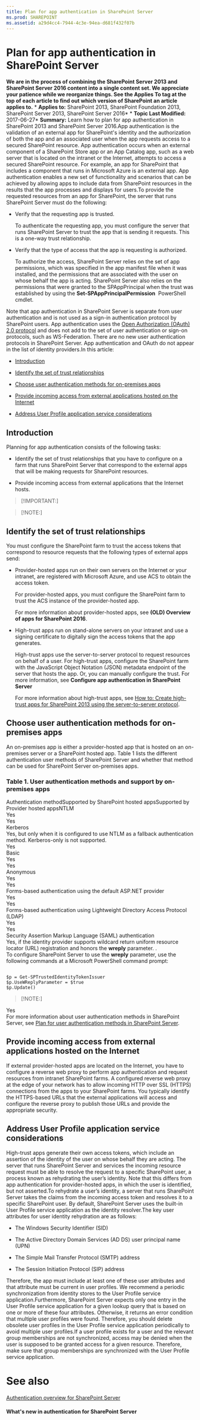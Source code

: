 ```yaml
---
title: Plan for app authentication in SharePoint Server
ms.prod: SHAREPOINT
ms.assetid: a29d4cc4-7944-4c3e-94ea-d681f432f07b
---
```



# Plan for app authentication in SharePoint Server
 **We are in the process of combining the SharePoint Server 2013 and SharePoint Server 2016 content into a single content set. We appreciate your patience while we reorganize things. See the Applies To tag at the top of each article to find out which version of SharePoint an article applies to.** * **Applies to:** SharePoint 2013, SharePoint Foundation 2013, SharePoint Server 2013, SharePoint Server 2016*  * **Topic Last Modified:** 2017-06-27* **Summary:** Learn how to plan for app authentication in SharePoint 2013 and SharePoint Server 2016.App authentication is the validation of an external app for SharePoint's identity and the authorization of both the app and an associated user when the app requests access to a secured SharePoint resource. App authentication occurs when an external component of a SharePoint Store app or an App Catalog app, such as a web server that is located on the intranet or the Internet, attempts to access a secured SharePoint resource. For example, an app for SharePoint that includes a component that runs in Microsoft Azure is an external app. App authentication enables a new set of functionality and scenarios that can be achieved by allowing apps to include data from SharePoint resources in the results that the app processes and displays for users.To provide the requested resources from an app for SharePoint, the server that runs SharePoint Server must do the following:
- Verify that the requesting app is trusted.
    
    To authenticate the requesting app, you must configure the server that runs SharePoint Server to trust the app that is sending it requests. This is a one-way trust relationship.
    
  
- Verify that the type of access that the app is requesting is authorized.
    
    To authorize the access, SharePoint Server relies on the set of app permissions, which was specified in the app manifest file when it was installed, and the permissions that are associated with the user on whose behalf the app is acting. SharePoint Server also relies on the permissions that were granted to the SPAppPrincipal when the trust was established by using the **Set-SPAppPrincipalPermission**  PowerShell cmdlet.
    
  
Note that app authentication in SharePoint Server is separate from user authentication and is not used as a sign-in authentication protocol by SharePoint users. App authentication uses the  [Open Authorization (OAuth) 2.0 protocol](https://go.microsoft.com/fwlink/p/?LinkID=214783) and does not add to the set of user authentication or sign-on protocols, such as WS-Federation. There are no new user authentication protocols in SharePoint Server. App authentication and OAuth do not appear in the list of identity providers.In this article:
-  [Introduction](#intro)
    
  
-  [Identify the set of trust relationships](#trust)
    
  
-  [Choose user authentication methods for on-premises apps](#onprem)
    
  
-  [Provide incoming access from external applications hosted on the Internet](#Inbound)
    
  
-  [Address User Profile application service considerations](#UP)
    
  

## Introduction
<a name="intro"> </a>

Planning for app authentication consists of the following tasks:
- Identify the set of trust relationships that you have to configure on a farm that runs SharePoint Server that correspond to the external apps that will be making requests for SharePoint resources.
    
  
- Provide incoming access from external applications that the Internet hosts.
    
  

> [!IMPORTANT:]

  
    
    


> [!NOTE:]

  
    
    


## Identify the set of trust relationships
<a name="trust"> </a>

You must configure the SharePoint farm to trust the access tokens that correspond to resource requests that the following types of external apps send:
- Provider-hosted apps run on their own servers on the Internet or your intranet, are registered with Microsoft Azure, and use ACS to obtain the access token.
    
    For provider-hosted apps, you must configure the SharePoint farm to trust the ACS instance of the provider-hosted app.
    
    For more information about provider-hosted apps, see **(OLD) Overview of apps for SharePoint 2016**.
    
  
- High-trust apps run on stand-alone servers on your intranet and use a signing certificate to digitally sign the access tokens that the app generates.
    
    High-trust apps use the server-to-server protocol to request resources on behalf of a user. For high-trust apps, configure the SharePoint farm with the JavaScript Object Notation (JSON) metadata endpoint of the server that hosts the app. Or, you can manually configure the trust. For more information, see **Configure app authentication in SharePoint Server**
    
    For more information about high-trust apps, see  [How to: Create high-trust apps for SharePoint 2013 using the server-to-server protocol](https://go.microsoft.com/fwlink/p/?LinkId=267561).
    
  

## Choose user authentication methods for on-premises apps
<a name="onprem"> </a>

An on-premises app is either a provider-hosted app that is hosted on an on-premises server or a SharePoint hosted app. Table 1 lists the different authentication user methods of SharePoint Server and whether that method can be used for SharePoint Server on-premises apps.
### Table 1. User authentication methods and support by on-premises apps

Authentication methodSupported by SharePoint hosted appsSupported by Provider hosted appsNTLM  <br/> Yes  <br/> Yes  <br/> Kerberos  <br/> Yes, but only when it is configured to use NTLM as a fallback authentication method. Kerberos-only is not supported.  <br/> Yes  <br/> Basic  <br/> Yes  <br/> Yes  <br/> Anonymous  <br/> Yes  <br/> Yes  <br/> Forms-based authentication using the default ASP.NET provider  <br/> Yes  <br/> Yes  <br/> Forms-based authentication using Lightweight Directory Access Protocol (LDAP)  <br/> Yes  <br/> Yes  <br/> Security Assertion Markup Language (SAML) authentication  <br/> Yes, if the identity provider supports wildcard return uniform resource locator (URL) registration and honors the **wreply** parameter. . <br/> To configure SharePoint Server to use the **wreply** parameter, use the following commands at a Microsoft PowerShell command prompt: <br/> 


```

$p = Get-SPTrustedIdentityTokenIssuer
$p.UseWReplyParameter = $true
$p.Update()
```


> [!NOTE:]

  
    
    

Yes  <br/> For more information about user authentication methods in SharePoint Server, see  [Plan for user authentication methods in SharePoint Server](html/plan-for-user-authentication-methods-in-sharepoint-server.md).
## Provide incoming access from external applications hosted on the Internet
<a name="inbound"> </a>

If external provider-hosted apps are located on the Internet, you have to configure a reverse web proxy to perform app authentication and request resources from intranet SharePoint farms. A configured reverse web proxy at the edge of your network has to allow incoming HTTP over SSL (HTTPS) connections from the apps to your SharePoint farms. You typically identify the HTTPS-based URLs that the external applications will access and configure the reverse proxy to publish those URLs and provide the appropriate security.
## Address User Profile application service considerations
<a name="UP"> </a>

High-trust apps generate their own access tokens, which include an assertion of the identity of the user on whose behalf they are acting. The server that runs SharePoint Server and services the incoming resource request must be able to resolve the request to a specific SharePoint user, a process known as rehydrating the user’s identity. Note that this differs from app authentication for provider-hosted apps, in which the user is identified, but not asserted.To rehydrate a user’s identity, a server that runs SharePoint Server takes the claims from the incoming access token and resolves it to a specific SharePoint user. By default, SharePoint Server uses the built-in User Profile service application as the identity resolver.The key user attributes for user identity rehydration are as follows:
- The Windows Security Identifier (SID)
    
  
- The Active Directory Domain Services (AD DS) user principal name (UPN)
    
  
- The Simple Mail Transfer Protocol (SMTP) address
    
  
- The Session Initiation Protocol (SIP) address
    
  
Therefore, the app must include at least one of these user attributes and that attribute must be current in user profiles. We recommend a periodic synchronization from identity stores to the User Profile service application.Furthermore, SharePoint Server expects only one entry in the User Profile service application for a given lookup query that is based on one or more of these four attributes. Otherwise, it returns an error condition that multiple user profiles were found. Therefore, you should delete obsolete user profiles in the User Profile service application periodically to avoid multiple user profiles.If a user profile exists for a user and the relevant group memberships are not synchronized, access may be denied when the user is supposed to be granted access for a given resource. Therefore, make sure that group memberships are synchronized with the User Profile service application.
# See also

#### 

 [Authentication overview for SharePoint Server](html/authentication-overview-for-sharepoint-server.md)
  
    
    

#### 

 **What's new in authentication for SharePoint Server**
  
    
    

  
    
    

